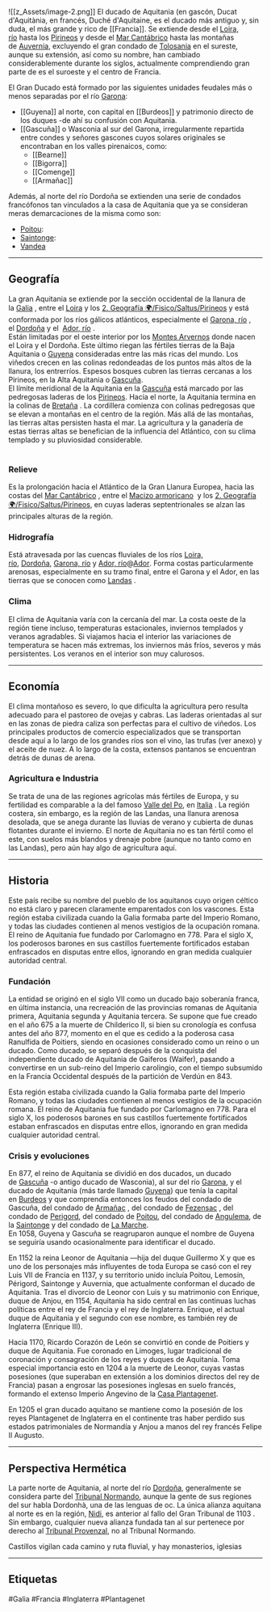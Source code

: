 ![[z_Assets/image-2.png]]
El ducado de Aquitania (en gascón, Ducat d'Aquitània, en francés, Duché d'Aquitaine, es el ducado más antiguo y, sin duda, el más grande y rico de [[Francia]]. Se extiende desde el [Loira, río](app://obsidian.md/Loira,%20r%C3%ADo) hasta los [Pirineos](app://obsidian.md/Pirineos) y desde el [Mar Cantábrico](app://obsidian.md/Mar%20Cant%C3%A1brico) hasta las montañas de [Auvernia](app://obsidian.md/Auvernia), excluyendo el gran condado de [Tolosania](app://obsidian.md/Tolosania) en el sureste, aunque su extensión, así como su nombre, han cambiado considerablemente durante los siglos, actualmente comprendiendo gran parte de es el suroeste y el centro de Francia.

El Gran Ducado está formado por las siguientes unidades feudales más o menos separadas por el río [Garona](app://obsidian.md/Garona):

- [[Guyena]] al norte, con capital en [[Burdeos]] y patrimonio directo de los duques -de ahí su confusión con Aquitania.
- [[Gascuña]] o Wasconia al sur del Garona, irregularmente repartida entre condes y señores gascones cuyos solares originales se encontraban en los valles pirenaicos, como:
    - [[Bearne]]
    - [[Bigorra]]
    - [[Comenge]]
    - [[Armañac]]

Además, al norte del río Dordoña se extienden una serie de condados francófonos tan vinculados a la casa de Aquitania que ya se consideran meras demarcaciones de la misma como son:

- [Poitou](app://obsidian.md/Poitou):
- [Saintonge](app://obsidian.md/Saintonge):
- [Vandea](app://obsidian.md/Vandea)

---

## Geografía

La gran Aquitania se extiende por la sección occidental de la llanura de la [Galia](app://obsidian.md/Galia) , entre el [Loira](app://obsidian.md/Loira) y los [2. Geografía 🌍/Fisico/Saltus/Pirineos](app://obsidian.md/2.%20Geograf%C3%ADa%20%F0%9F%8C%8D/Fisico/Saltus/Pirineos) y está conformada por los ríos gálicos atlánticos, especialmente el [Garona, río](app://obsidian.md/Garona,%20r%C3%ADo) , el [Dordoña](app://obsidian.md/Dordo%C3%B1a) y el  [Ador, río](app://obsidian.md/Ador,%20r%C3%ADo) .  
Están limitadas por el oeste interior por los [Montes Arvernos](app://obsidian.md/Montes%20Arvernos) donde nacen el Loira y el Dordoña. Este último riegan las fértiles tierras de la Baja Aquitania o [Guyena](app://obsidian.md/Guyena) consideradas entre las más ricas del mundo. Los viñedos crecen en las colinas redondeadas de los puntos más altos de la llanura, los entrerríos. Espesos bosques cubren las tierras cercanas a los Pirineos, en la Alta Aquitania o [Gascuña](app://obsidian.md/Gascu%C3%B1a).  
‌El límite meridional de la Aquitania en la [Gascuña](app://obsidian.md/Gascu%C3%B1a) está marcado por las pedregosas laderas de los [Pirineos](app://obsidian.md/Pirineos). Hacia el norte, la Aquitania termina en la colinas de [Bretaña](app://obsidian.md/Breta%C3%B1a) . La cordillera comienza con colinas pedregosas que se elevan a montañas en el centro de la región. Más allá de las montañas, las tierras altas persisten hasta el mar. La agricultura y la ganadería de estas tierras altas se benefician de la influencia del Atlántico, con su clima templado y su pluviosidad considerable.‌  
‌

### Relieve

Es la prolongación hacia el Atlántico de la Gran Llanura Europea, hacia las costas del [Mar Cantábrico](app://obsidian.md/Mar%20Cant%C3%A1brico) , entre el [Macizo armoricano](app://obsidian.md/Macizo%20armoricano)  y los [2. Geografía 🌍/Fisico/Saltus/Pirineos](app://obsidian.md/2.%20Geograf%C3%ADa%20%F0%9F%8C%8D/Fisico/Saltus/Pirineos), en cuyas laderas septentrionales se alzan las principales alturas de la región.

### Hidrografía

Está atravesada por las cuencas fluviales de los ríos [Loira, río](app://obsidian.md/Loira,%20r%C3%ADo), [Dordoña](app://obsidian.md/Dordo%C3%B1a), [Garona, río](app://obsidian.md/Garona,%20r%C3%ADo) y [Ador, río](app://obsidian.md/Ador,%20r%C3%ADo)@[Ador](location:26dc731d-c694-4b81-96ac-591410e34c4b)‌. Forma costas particularmente arenosas, especialmente en su tramo final, entre el Garona y el Ador, en las tierras que se conocen como [Landas](app://obsidian.md/Landas) .

### Clima

El clima de Aquitania varía con la cercanía del mar. La costa oeste de la región tiene incluso, temperaturas estacionales, inviernos templados y veranos agradables. Si viajamos hacia el interior las variaciones de temperatura se hacen más extremas, los inviernos más fríos, severos y más persistentes. Los veranos en el interior son muy calurosos.‌

---

## Economía

El clima montañoso es severo, lo que dificulta la agricultura pero resulta adecuado para el pastoreo de ovejas y cabras. Las laderas orientadas al sur en las zonas de piedra caliza son perfectas para el cultivo de viñedos. Los principales productos de comercio especializados que se transportan desde aquí a lo largo de los grandes ríos son el vino, las trufas (ver anexo) y el aceite de nuez. A lo largo de la costa, extensos pantanos se encuentran detrás de dunas de arena.

### Agricultura e Industria

Se trata de una de las regiones agrícolas más fértiles de Europa, y su fertilidad es comparable a la del famoso [Valle del Po](app://obsidian.md/Valle%20del%20Po), en [Italia](app://obsidian.md/Italia) . La región costera, sin embargo, es la región de las Landas, una llanura arenosa desolada, que se anega durante las lluvias de verano y cubierta de dunas flotantes durante el invierno. El norte de Aquitania no es tan fértil como el este, con suelos más blandos y drenaje pobre (aunque no tanto como en las Landas), pero aún hay algo de agricultura aquí.

---

## Historia

Este país recibe su nombre del pueblo de los aquitanos cuyo origen céltico no está claro y parecen claramente emparentados con los vascones. Esta región estaba civilizada cuando la Galia formaba parte del Imperio Romano, y todas las ciudades contienen al menos vestigios de la ocupación romana. El reino de Aquitania fue fundado por Carlomagno en 778. Para el siglo X, los poderosos barones en sus castillos fuertemente fortificados estaban enfrascados en disputas entre ellos, ignorando en gran medida cualquier autoridad central.

### Fundación

La entidad se originó en el siglo VII como un ducado bajo soberanía franca, en última instancia, una recreación de las provincias romanas de Aquitania primera, Aquitania segunda y Aquitania tercera. Se supone que fue creado en el año 675 a la muerte de Childerico II, si bien su cronología es confusa antes del año 877, momento en el que es cedido a la poderosa casa Ranulfida de Poitiers, siendo en ocasiones considerado como un reino o un ducado. Como ducado, se separó después de la conquista del independiente ducado de Aquitania de Gaiferos (Waifer), pasando a convertirse en un sub-reino del Imperio carolingio, con el tiempo subsumido en la Francia Occidental después de la partición de Verdún en 843.

Esta región estaba civilizada cuando la Galia formaba parte del Imperio Romano, y todas las ciudades contienen al menos vestigios de la ocupación romana. El reino de Aquitania fue fundado por Carlomagno en 778. Para el siglo X, los poderosos barones en sus castillos fuertemente fortificados estaban enfrascados en disputas entre ellos, ignorando en gran medida cualquier autoridad central.

### Crisis y evoluciones

En 877, el reino de Aquitania se dividió en dos ducados, un ducado de [Gascuña](app://obsidian.md/Gascu%C3%B1a) -o antigo ducado de Wasconia), al sur del río [Garona](app://obsidian.md/Garona), y el ducado de Aquitania (más tarde llamado [Guyena](app://obsidian.md/Guyena)) que tenía la capital en [Burdeos](app://obsidian.md/Burdeos) y que comprendía entonces los feudos del condado de Gascuña, del condado de [Armañac](app://obsidian.md/Arma%C3%B1ac) , del condado de [Fezensac](app://obsidian.md/Fezensac) , del condado de [Perigord](app://obsidian.md/Perigord), del condado de [Poitou](app://obsidian.md/Poitou), del condado de [Angulema](app://obsidian.md/Angulema), de la [Saintonge](app://obsidian.md/Saintonge) y del condado de [La Marche](app://obsidian.md/La%20Marche).  
En 1058, Guyena y Gascuña se reagruparon aunque el nombre de Guyena se seguiría usando ocasionalmente para identificar el ducado.

En 1152 la reina Leonor de Aquitania —hija del duque Guillermo X y que es uno de los personajes más influyentes de toda Europa se casó con el rey Luis VII de Francia en 1137, y su territorio unido incluía Poitou, Lemosín, Périgord, Saintonge y Auvernia, que actualmente conforman el ducado de Aquitania. Tras el divorcio de Leonor con Luis y su matrimonio con Enrique, duque de Anjou, en 1154, Aquitania ha sido central en las continuas luchas políticas entre el rey de Francia y el rey de Inglaterra. Enrique, el actual duque de Aquitania y el segundo con ese nombre, es también rey de Inglaterra (Enrique III).

Hacia 1170, Ricardo Corazón de León se convirtió en conde de Poitiers y duque de Aquitania. Fue coronado en Limoges, lugar tradicional de coronación y consagración de los reyes y duques de Aquitania. Toma especial importancia esto en 1204 a la muerte de Leonor, cuyas vastas posesiones (que superaban en extensión a los dominios directos del rey de Francia) pasan a engrosar las posesiones inglesas en suelo francés, formando el extenso Imperio Angevino de la [Casa Plantagenet](app://obsidian.md/Casa%20Plantagenet).

En 1205 el gran ducado aquitano se mantiene como la posesión de los reyes Plantagenet de Inglaterra en el continente tras haber perdido sus estados patrimoniales de Normandía y Anjou a manos del rey francés Felipe II Augusto.

---

## Perspectiva Hermética

La parte norte de Aquitania, al norte del río [Dordoña](app://obsidian.md/Dordo%C3%B1a), generalmente se considera parte del [Tribunal Normando](app://obsidian.md/Tribunal%20Normando), aunque la gente de sus regiones del sur habla Dordonhà, una de las lenguas de oc. La única alianza aquitana al norte es en la región, [Nidi](app://obsidian.md/Nidi), es anterior al fallo del Gran Tribunal de 1103 . Sin embargo, cualquier nueva alianza fundada tan al sur pertenece por derecho al [Tribunal Provenzal](app://obsidian.md/Tribunal%20Provenzal), no al Tribunal Normando.

Castillos vigilan cada camino y ruta fluvial, y hay monasterios, iglesias

---

## Etiquetas

#Galia #Francia #Inglaterra #Plantagenet 
